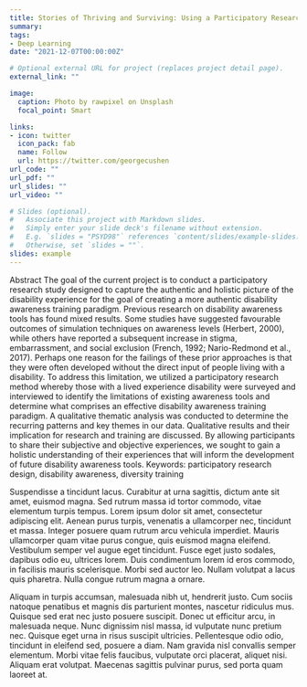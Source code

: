 ```yaml
---
title: Stories of Thriving and Surviving: Using a Participatory Research Design to Inform Pedagogical Tools for Disability Awareness
summary: 
tags:
- Deep Learning
date: "2021-12-07T00:00:00Z"

# Optional external URL for project (replaces project detail page).
external_link: ""

image:
  caption: Photo by rawpixel on Unsplash
  focal_point: Smart

links:
- icon: twitter
  icon_pack: fab
  name: Follow
  url: https://twitter.com/georgecushen
url_code: ""
url_pdf: ""
url_slides: ""
url_video: ""

# Slides (optional).
#   Associate this project with Markdown slides.
#   Simply enter your slide deck's filename without extension.
#   E.g. `slides = "PSYD98"` references `content/slides/example-slides.md`.
#   Otherwise, set `slides = ""`.
slides: example
---
```


Abstract
The goal of the current project is to conduct a participatory research study designed to capture the authentic and holistic picture of the disability experience for the goal of creating a more authentic disability awareness training paradigm. Previous research on disability awareness tools has found mixed results. Some studies have suggested favourable outcomes of simulation techniques on awareness levels (Herbert, 2000), while others have reported a subsequent increase in stigma, embarrassment, and social exclusion (French, 1992; Nario-Redmond et al., 2017). Perhaps one reason for the failings of these prior approaches is that they were often developed without the direct input of people living with a disability. To address this limitation, we utilized a participatory research method whereby those with a lived experience disability were surveyed and interviewed to identify the limitations of existing awareness tools and determine what comprises an effective disability awareness training paradigm. A qualitative thematic analysis was conducted to determine the recurring patterns and key themes in our data. Qualitative results and their implication for research and training are discussed. By allowing participants to share their subjective and objective experiences, we sought to gain a holistic understanding of their experiences that will inform the development of future disability awareness tools.
Keywords: participatory research design, disability awareness, diversity training


Suspendisse a tincidunt lacus. Curabitur at urna sagittis, dictum ante sit amet, euismod magna. Sed rutrum massa id tortor commodo, vitae elementum turpis tempus. Lorem ipsum dolor sit amet, consectetur adipiscing elit. Aenean purus turpis, venenatis a ullamcorper nec, tincidunt et massa. Integer posuere quam rutrum arcu vehicula imperdiet. Mauris ullamcorper quam vitae purus congue, quis euismod magna eleifend. Vestibulum semper vel augue eget tincidunt. Fusce eget justo sodales, dapibus odio eu, ultrices lorem. Duis condimentum lorem id eros commodo, in facilisis mauris scelerisque. Morbi sed auctor leo. Nullam volutpat a lacus quis pharetra. Nulla congue rutrum magna a ornare.

Aliquam in turpis accumsan, malesuada nibh ut, hendrerit justo. Cum sociis natoque penatibus et magnis dis parturient montes, nascetur ridiculus mus. Quisque sed erat nec justo posuere suscipit. Donec ut efficitur arcu, in malesuada neque. Nunc dignissim nisl massa, id vulputate nunc pretium nec. Quisque eget urna in risus suscipit ultricies. Pellentesque odio odio, tincidunt in eleifend sed, posuere a diam. Nam gravida nisl convallis semper elementum. Morbi vitae felis faucibus, vulputate orci placerat, aliquet nisi. Aliquam erat volutpat. Maecenas sagittis pulvinar purus, sed porta quam laoreet at.
